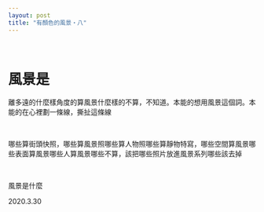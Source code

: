 ```yaml
---
layout: post
title: "有顏色的風景・八"
---
```


  
&nbsp;
&nbsp;

# 風景是

離多遠的什麼樣角度的算風景什麼樣的不算，不知道。本能的想用風景這個詞。本能的在心裡劃一條線，撕扯這條線

&nbsp;

哪些算街頭快照，哪些算風景照哪些算人物照哪些算靜物特寫，哪些空間算風景哪些表面算風景哪些人算風景哪些不算，該把哪些照片放進風景系列哪些該去掉

&nbsp;

風景是什麼

2020.3.30